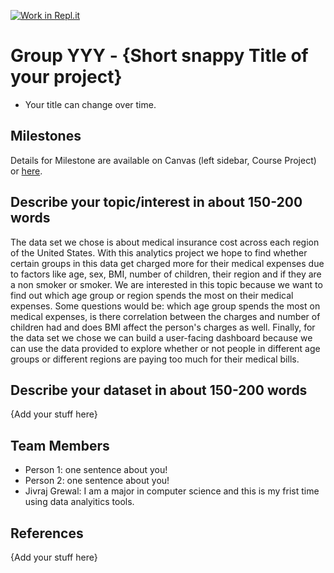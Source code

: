 [![Work in Repl.it](https://classroom.github.com/assets/work-in-replit-14baed9a392b3a25080506f3b7b6d57f295ec2978f6f33ec97e36a161684cbe9.svg)](https://classroom.github.com/online_ide?assignment_repo_id=358631&assignment_repo_type=GroupAssignmentRepo)
# Group YYY - {Short snappy Title of your project}

- Your title can change over time.

## Milestones

Details for Milestone are available on Canvas (left sidebar, Course Project) or [here](https://firas.moosvi.com/courses/data301/project/milestone01.html).

## Describe your topic/interest in about 150-200 words

The data set we chose is about medical insurance cost across each region of the United States. With this analytics project we hope to find whether certain groups in this data get charged more for their medical expenses due to factors like age, sex, BMI, number of children, their region and if they are a non smoker or smoker. We are interested in this topic because we want to find out which age group or region spends the most on their medical expenses. Some questions would be: which age group spends the most on medical expenses, is there correlation between the charges and number of children had and does BMI affect the person's charges as well. Finally, for the data set we chose we can build a user-facing dashboard because we can use the data provided to explore whether or not people in different age groups or different regions are paying too much for their medical bills.      


## Describe your dataset in about 150-200 words

{Add your stuff here}

## Team Members

- Person 1: one sentence about you!
- Person 2: one sentence about you!
- Jivraj Grewal: I am a major in computer science and this is my frist time using data analyitics tools. 

## References

{Add your stuff here}
